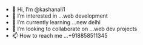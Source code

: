 - 👋 Hi, I’m @kashanali1
- 👀 I’m interested in ...web development 
- 🌱 I’m currently learning ...new delhi
- 💞️ I’m looking to collaborate on ...web dev projects
- 📫 How to reach me ...+918858511345

<!---
kashanali1/kashanali1 is a ✨ special ✨ repository because its `README.md` (this file) appears on your GitHub profile.
You can click the Preview link to take a look at your changes.
--->
